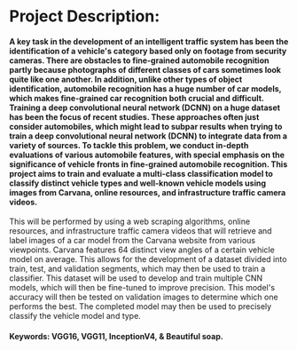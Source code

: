 # Project Description:

#### A key task in the development of an intelligent traffic system has been the identification of a vehicle's category based only on footage from security cameras. There are obstacles to fine-grained automobile recognition partly because photographs of different classes of cars sometimes look quite like one another. In addition, unlike other types of object identification, automobile recognition has a huge number of car models, which makes fine-grained car recognition both crucial and difficult. Training a deep convolutional neural network (DCNN) on a huge dataset has been the focus of recent studies. These approaches often just consider automobiles, which might lead to subpar results when trying to train a deep convolutional neural network (DCNN) to integrate data from a variety of sources. To tackle this problem, we conduct in-depth evaluations of various automobile features, with special emphasis on the significance of vehicle fronts in fine-grained automobile recognition. This project aims to train and evaluate a multi-class classification model to classify distinct vehicle types and well-known vehicle models using images from Carvana, online resources, and infrastructure traffic camera videos.

This will be performed by using a web scraping algorithms, online resources, and infrastructure traffic camera videos that will retrieve and label images of a car model from the Carvana website from various viewpoints. Carvana features 64 distinct view angles of a certain vehicle model on average. This allows for the development of a dataset divided into train, test, and validation segments, which may then be used to train a classifier. This dataset will be used to develop and train multiple CNN models, which will then be fine-tuned to improve precision. This model's accuracy will then be tested on validation  images to determine which one performs the best. The completed model may then be used to precisely classify the vehicle model and type.


#### Keywords: VGG16, VGG11, InceptionV4, & Beautiful soap.
